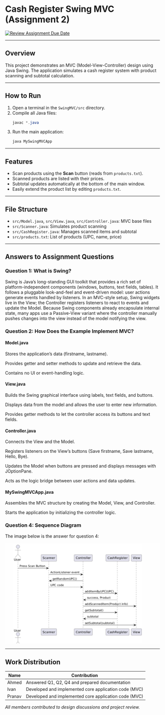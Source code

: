 # Cash Register Swing MVC (Assignment 2)

[![Review Assignment Due Date](https://classroom.github.com/assets/deadline-readme-button-22041afd0340ce965d47ae6ef1cefeee28c7c493a6346c4f15d667ab976d596c.svg)](https://classroom.github.com/a/57HVEcop)

---

## Overview

This project demonstrates an MVC (Model-View-Controller) design using Java Swing. The application simulates a cash register system with product scanning and subtotal calculation.

---

## How to Run

1. Open a terminal in the `SwingMVC/src` directory.
2. Compile all Java files:
   ```powershell
   javac *.java
   ```
3. Run the main application:
   ```powershell
   java MySwingMVCApp
   ```

---

## Features

- Scan products using the **Scan** button (reads from `products.txt`).
- Scanned products are listed with their prices.
- Subtotal updates automatically at the bottom of the main window.
- Easily extend the product list by editing `products.txt`.

---

## File Structure

- `src/Model.java`, `src/View.java`, `src/Controller.java`: MVC base files
- `src/Scanner.java`: Simulates product scanning
- `src/CashRegister.java`: Manages scanned items and subtotal
- `src/products.txt`: List of products (UPC, name, price)

---

## Answers to Assignment Questions

### Question 1: What is Swing?

Swing is Java’s long-standing GUI toolkit that provides a rich set of platform-independent components (windows, buttons, text fields, tables). It follows a pluggable look-and-feel and event-driven model: user actions generate events handled by listeners. In an MVC-style setup, Swing widgets live in the View; the Controller registers listeners to react to events and update the Model. Because Swing components already encapsulate internal state, many apps use a Passive-View variant where the controller manually pushes changes into the view instead of the model notifying the view.

### Question 2: How Does the Example Implement MVC?

#### Model.java

Stores the application’s data (firstname, lastname).

Provides getter and setter methods to update and retrieve the data.

Contains no UI or event-handling logic.

#### View.java

Builds the Swing graphical interface using labels, text fields, and buttons.

Displays data from the model and allows the user to enter new information.

Provides getter methods to let the controller access its buttons and text fields.

#### Controller.java

Connects the View and the Model.

Registers listeners on the View’s buttons (Save firstname, Save lastname, Hello, Bye).

Updates the Model when buttons are pressed and displays messages with JOptionPane.

Acts as the logic bridge between user actions and data updates.

#### MySwingMVCApp.java

Assembles the MVC structure by creating the Model, View, and Controller.

Starts the application by initializing the controller logic.

### Question 4: Sequence Diagram

The image below is the answer for question 4:

![alt text](<sequence diagram.jpg>)


---

## Work Distribution

| Name   | Contribution                                          |
| ------ | ----------------------------------------------------- |
| Ahmed  | Answered Q1, Q2, Q4 and prepared documentation        |
| Ivan   | Developed and implemented core application code (MVC) |
| Pranav | Developed and implemented core application code (MVC) |

_All members contributed to design discussions and project review._
